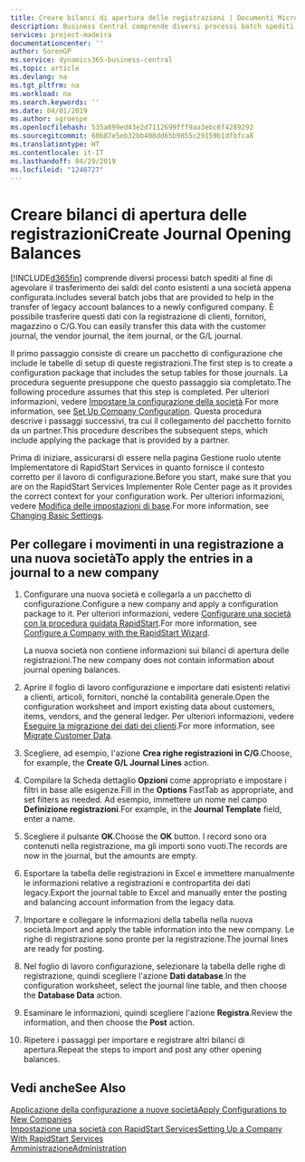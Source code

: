 ```yaml
---
title: Creare bilanci di apertura delle registrazioni | Documenti Microsoft
description: Business Central comprende diversi processi batch spediti al fine di agevolare il trasferimento dei saldi del conto esistenti a una società appena configurata. È possibile trasferire facilmente questi dati con le registrazioni.
services: project-madeira
documentationcenter: ''
author: SorenGP
ms.service: dynamics365-business-central
ms.topic: article
ms.devlang: na
ms.tgt_pltfrm: na
ms.workload: na
ms.search.keywords: ''
ms.date: 04/01/2019
ms.author: sgroespe
ms.openlocfilehash: 535a899ed43e2d7112699fff9aa3ebc6f4289292
ms.sourcegitcommit: 60b87e5eb32bb408dd65b9855c29159b1dfbfca8
ms.translationtype: HT
ms.contentlocale: it-IT
ms.lasthandoff: 04/29/2019
ms.locfileid: "1246727"
---
```

# <a name="create-journal-opening-balances"></a><span data-ttu-id="535f1-104">Creare bilanci di apertura delle registrazioni</span><span class="sxs-lookup"><span data-stu-id="535f1-104">Create Journal Opening Balances</span></span>
[!INCLUDE[d365fin](includes/d365fin_md.md)] <span data-ttu-id="535f1-105">comprende diversi processi batch spediti al fine di agevolare il trasferimento dei saldi del conto esistenti a una società appena configurata.</span><span class="sxs-lookup"><span data-stu-id="535f1-105">includes several batch jobs that are provided to help in the transfer of legacy account balances to a newly configured company.</span></span> <span data-ttu-id="535f1-106">È possibile trasferire questi dati con la registrazione di clienti, fornitori, magazzino o C/G.</span><span class="sxs-lookup"><span data-stu-id="535f1-106">You can easily transfer this data with the customer journal, the vendor journal, the item journal, or the G/L journal.</span></span>

<span data-ttu-id="535f1-107">Il primo passaggio consiste di creare un pacchetto di configurazione che include le tabelle di setup di queste registrazioni.</span><span class="sxs-lookup"><span data-stu-id="535f1-107">The first step is to create a configuration package that includes the setup tables for those journals.</span></span> <span data-ttu-id="535f1-108">La procedura seguente presuppone che questo passaggio sia completato.</span><span class="sxs-lookup"><span data-stu-id="535f1-108">The following procedure assumes that this step is completed.</span></span> <span data-ttu-id="535f1-109">Per ulteriori informazioni, vedere [Impostare la configurazione della società](admin-set-up-company-configuration.md).</span><span class="sxs-lookup"><span data-stu-id="535f1-109">For more information, see [Set Up Company Configuration](admin-set-up-company-configuration.md).</span></span> <span data-ttu-id="535f1-110">Questa procedura descrive i passaggi successivi, tra cui il collegamento del pacchetto fornito da un partner.</span><span class="sxs-lookup"><span data-stu-id="535f1-110">This procedure describes the subsequent steps, which include applying the package that is provided by a partner.</span></span>  

<span data-ttu-id="535f1-111">Prima di iniziare, assicurarsi di essere nella pagina Gestione ruolo utente Implementatore di RapidStart Services in quanto fornisce il contesto corretto per il lavoro di configurazione.</span><span class="sxs-lookup"><span data-stu-id="535f1-111">Before you start, make sure that you are on the RapidStart Services Implementer Role Center page as it provides the correct context for your configuration work.</span></span> <span data-ttu-id="535f1-112">Per ulteriori informazioni, vedere [Modifica delle impostazioni di base](ui-change-basic-settings.md).</span><span class="sxs-lookup"><span data-stu-id="535f1-112">For more information, see [Changing Basic Settings](ui-change-basic-settings.md).</span></span>

## <a name="to-apply-the-entries-in-a-journal-to-a-new-company"></a><span data-ttu-id="535f1-113">Per collegare i movimenti in una registrazione a una nuova società</span><span class="sxs-lookup"><span data-stu-id="535f1-113">To apply the entries in a journal to a new company</span></span>  
1. <span data-ttu-id="535f1-114">Configurare una nuova società e collegarla a un pacchetto di configurazione.</span><span class="sxs-lookup"><span data-stu-id="535f1-114">Configure a new company and apply a configuration package to it.</span></span> <span data-ttu-id="535f1-115">Per ulteriori informazioni, vedere [Configurare una società con la procedura guidata RapidStart](admin-how-to-configure-a-company-with-the-rapidstart-wizard.md).</span><span class="sxs-lookup"><span data-stu-id="535f1-115">For more information, see [Configure a Company with the RapidStart Wizard](admin-how-to-configure-a-company-with-the-rapidstart-wizard.md).</span></span>  

    <span data-ttu-id="535f1-116">La nuova società non contiene informazioni sui bilanci di apertura delle registrazioni.</span><span class="sxs-lookup"><span data-stu-id="535f1-116">The new company does not contain information about journal opening balances.</span></span>  

2. <span data-ttu-id="535f1-117">Aprire il foglio di lavoro configurazione e importare dati esistenti relativi a clienti, articoli, fornitori, nonché la contabilità generale.</span><span class="sxs-lookup"><span data-stu-id="535f1-117">Open the configuration worksheet and import existing data about customers, items, vendors, and the general ledger.</span></span> <span data-ttu-id="535f1-118">Per ulteriori informazioni, vedere [Eseguire la migrazione dei dati dei clienti](admin-migrate-customer-data.md).</span><span class="sxs-lookup"><span data-stu-id="535f1-118">For more information, see [Migrate Customer Data](admin-migrate-customer-data.md).</span></span>  
3. <span data-ttu-id="535f1-119">Scegliere, ad esempio, l'azione **Crea righe registrazioni in C/G**.</span><span class="sxs-lookup"><span data-stu-id="535f1-119">Choose, for example, the **Create G/L Journal Lines** action.</span></span>  
4. <span data-ttu-id="535f1-120">Compilare la Scheda dettaglio **Opzioni** come appropriato e impostare i filtri in base alle esigenze.</span><span class="sxs-lookup"><span data-stu-id="535f1-120">Fill in the **Options** FastTab as appropriate, and set filters as needed.</span></span> <span data-ttu-id="535f1-121">Ad esempio, immettere un nome nel campo **Definizione registrazioni**.</span><span class="sxs-lookup"><span data-stu-id="535f1-121">For example, in the **Journal Template** field, enter a name.</span></span>  
5. <span data-ttu-id="535f1-122">Scegliere il pulsante **OK**.</span><span class="sxs-lookup"><span data-stu-id="535f1-122">Choose the **OK** button.</span></span> <span data-ttu-id="535f1-123">I record sono ora contenuti nella registrazione, ma gli importi sono vuoti.</span><span class="sxs-lookup"><span data-stu-id="535f1-123">The records are now in the journal, but the amounts are empty.</span></span>  
6. <span data-ttu-id="535f1-124">Esportare la tabella delle registrazioni in Excel e immettere manualmente le informazioni relative a registrazioni e contropartita dei dati legacy.</span><span class="sxs-lookup"><span data-stu-id="535f1-124">Export the journal table to Excel and manually enter the posting and balancing account information from the legacy data.</span></span>
7. <span data-ttu-id="535f1-125">Importare e collegare le informazioni della tabella nella nuova società.</span><span class="sxs-lookup"><span data-stu-id="535f1-125">Import and apply the table information into the new company.</span></span> <span data-ttu-id="535f1-126">Le righe di registrazione sono pronte per la registrazione.</span><span class="sxs-lookup"><span data-stu-id="535f1-126">The journal lines are ready for posting.</span></span>  
8. <span data-ttu-id="535f1-127">Nel foglio di lavoro configurazione, selezionare la tabella delle righe di registrazione, quindi scegliere l'azione **Dati database**.</span><span class="sxs-lookup"><span data-stu-id="535f1-127">In the configuration worksheet, select the journal line table, and then choose the **Database Data** action.</span></span>  
9. <span data-ttu-id="535f1-128">Esaminare le informazioni, quindi scegliere l'azione **Registra**.</span><span class="sxs-lookup"><span data-stu-id="535f1-128">Review the information, and then choose the **Post** action.</span></span>  
10. <span data-ttu-id="535f1-129">Ripetere i passaggi per importare e registrare altri bilanci di apertura.</span><span class="sxs-lookup"><span data-stu-id="535f1-129">Repeat the steps to import and post any other opening balances.</span></span>  

## <a name="see-also"></a><span data-ttu-id="535f1-130">Vedi anche</span><span class="sxs-lookup"><span data-stu-id="535f1-130">See Also</span></span>  
[<span data-ttu-id="535f1-131">Applicazione della configurazione a nuove società</span><span class="sxs-lookup"><span data-stu-id="535f1-131">Apply Configurations to New Companies</span></span>](admin-apply-configuration-to-new-companies.md)  
[<span data-ttu-id="535f1-132">Impostazione una società con RapidStart Services</span><span class="sxs-lookup"><span data-stu-id="535f1-132">Setting Up a Company With RapidStart Services</span></span>](admin-set-up-a-company-with-rapidstart.md)  
[<span data-ttu-id="535f1-133">Amministrazione</span><span class="sxs-lookup"><span data-stu-id="535f1-133">Administration</span></span>](admin-setup-and-administration.md)
